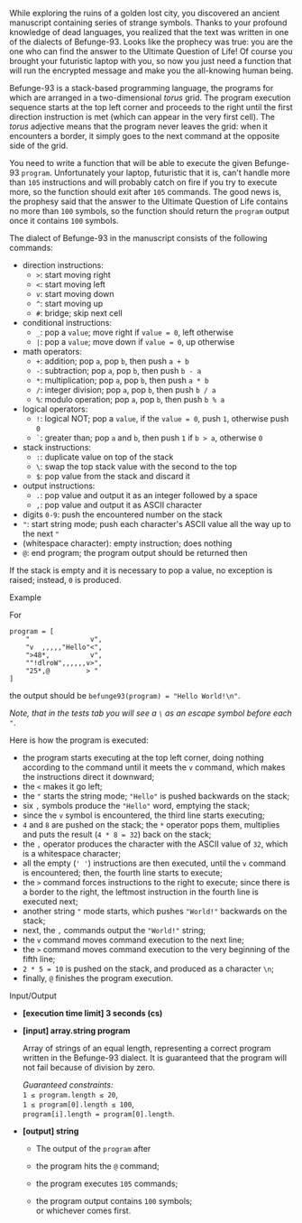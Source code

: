 
While exploring the ruins of a golden lost city, you discovered an ancient manuscript containing series of strange symbols. Thanks to your profound knowledge of dead languages, you realized that the text was written in one of the dialects of Befunge-93. Looks like the prophecy was true: you are the one who can find the answer to the Ultimate Question of Life! Of course you brought your futuristic laptop with you, so now you just need a function that will run the encrypted message and make you the all-knowing human being.

Befunge-93 is a stack-based programming language, the programs for which are arranged in a two-dimensional  _torus_  grid. The program execution sequence starts at the top left corner and proceeds to the right until the first direction instruction is met (which can appear in the very first cell). The  _torus_  adjective means that the program never leaves the grid: when it encounters a border, it simply goes to the next command at the opposite side of the grid.

You need to write a function that will be able to execute the given Befunge-93  `program`. Unfortunately your laptop, futuristic that it is, can't handle more than  `105`  instructions and will probably catch on fire if you try to execute more, so the function should exit after  `105`  commands. The good news is, the prophesy said that the answer to the Ultimate Question of Life contains no more than  `100`  symbols, so the function should return the  `program`  output once it contains  `100`  symbols.

The dialect of Befunge-93 in the manuscript consists of the following commands:

-   direction instructions:
    -   `>`: start moving right
    -   `<`: start moving left
    -   `v`: start moving down
    -   `^`: start moving up
    -   `#`: bridge; skip next cell
-   conditional instructions:
    -   `_`: pop a  `value`; move right if  `value = 0`, left otherwise
    -   `|`: pop a  `value`; move down if  `value = 0`, up otherwise
-   math operators:
    -   `+`: addition; pop  `a`, pop  `b`, then push  `a + b`
    -   `-`: subtraction; pop  `a`, pop  `b`, then push  `b - a`
    -   `*`: multiplication; pop  `a`, pop  `b`, then push  `a * b`
    -   `/`: integer division; pop  `a`, pop  `b`, then push  `b / a`
    -   `%`: modulo operation; pop  `a`, pop  `b`, then push  `b % a`
-   logical operators:
    -   `!`: logical NOT; pop a  `value`, if the  `value = 0`, push  `1`, otherwise push  `0`
    -   `` ` ``: greater than; pop  `a`  and  `b`, then push  `1`  if  `b > a`, otherwise  `0`
-   stack instructions:
    -   `:`: duplicate value on top of the stack
    -   `\`: swap the top stack value with the second to the top
    -   `$`: pop value from the stack and discard it
-   output instructions:
    -   `.`: pop value and output it as an integer followed by a space
    -   `,`: pop value and output it as ASCII character
-   digits  `0-9`: push the encountered number on the stack
-   `"`: start string mode; push each character's ASCII value all the way up to the next  `"`
-   (whitespace character): empty instruction; does nothing
-   `@`: end program; the program output should be returned then

If the stack is empty and it is necessary to pop a value, no exception is raised; instead,  `0`  is produced.

Example

For

```
program = [
    "               v",
    "v  ,,,,,"Hello"<",
    ">48*,          v",
    ""!dlroW",,,,,,v>",
    "25*,@         > "
]

```

the output should be  `befunge93(program) = "Hello World!\n"`.

_Note, that in the tests tab you will see a  `\`  as an escape symbol before each  `"`_.

Here is how the program is executed:

-   the program starts executing at the top left corner, doing nothing according to the  command until it meets the  `v`  command, which makes the instructions direct it downward;
-   the  `<`  makes it go left;
-   the  `"`  starts the string mode;  `"Hello"`  is pushed backwards on the stack;
-   six  `,`  symbols produce the  `"Hello"`  word, emptying the stack;
-   since the  `v`  symbol is encountered, the third line starts executing;
-   `4`  and  `8`  are pushed on the stack; the  `*`  operator pops them, multiplies and puts the result (`4 * 8 = 32`) back on the stack;
-   the  `,`  operator produces the character with the ASCII value of  `32`, which is a whitespace character;
-   all the empty (`' '`) instructions are then executed, until the  `v`  command is encountered; then, the fourth line starts to execute;
-   the  `>`  command forces instructions to the right to execute; since there is a border to the right, the leftmost instruction in the fourth line is executed next;
-   another string  `"`  mode starts, which pushes  `"World!"`  backwards on the stack;
-   next, the  `,`  commands output the  `"World!"`  string;
-   the  `v`  command moves command execution to the next line;
-   the  `>`  command moves command execution to the very beginning of the fifth line;
-   `2 * 5 = 10`  is pushed on the stack, and produced as a character  `\n`;
-   finally,  `@`  finishes the program execution.

Input/Output

-   **[execution time limit] 3 seconds (cs)**
    
-   **[input] array.string program**
    
    Array of strings of an equal length, representing a correct program written in the Befunge-93 dialect. It is guaranteed that the program will not fail because of division by zero.
    
    _Guaranteed constraints:_  
    `1 ≤ program.length ≤ 20`,  
    `1 ≤ program[0].length ≤ 100`,  
    `program[i].length = program[0].length`.
    
-   **[output] string**
    
    -   The output of the  `program`  after
    
    -   the program hits the  `@`  command;
    -   the program executes  `105`  commands;
    -   the program output contains  `100`  symbols;  
        or whichever comes first.
